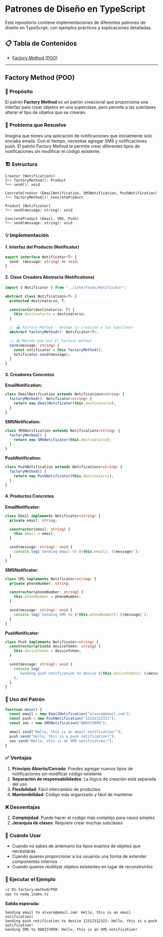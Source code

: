 # Patrones de Diseño en TypeScript

Este repositorio contiene implementaciones de diferentes patrones de diseño en TypeScript, con ejemplos prácticos y explicaciones detalladas.

## 📋 Tabla de Contenidos

- [Factory Method (POO)](#factory-method)

---

## Factory Method (POO)

### 🎯 Propósito

El patrón **Factory Method** es un patrón creacional que proporciona una interfaz para crear objetos en una superclase, pero permite a las subclases alterar el tipo de objetos que se crearán.

### 🤔 Problema que Resuelve

Imagina que tienes una aplicación de notificaciones que inicialmente solo enviaba emails. Con el tiempo, necesitas agregar SMS y notificaciones push. El patrón Factory Method te permite crear diferentes tipos de notificaciones sin modificar el código existente.

### 🏗️ Estructura

```
Creator (Notifications)
├── factoryMethod(): Product
└── send(): void

ConcreteCreator (EmailNotification, SMSNotification, PushNotification)
└── factoryMethod(): ConcreteProduct

Product (Notificator)
└── send(message: string): void

ConcreteProduct (Email, SMS, Push)
└── send(message: string): void
```

### 💡 Implementación

#### 1. Interfaz del Producto (Notificator)

```typescript
export interface Notificator<T> {
  send: (message: string) => void;
}
```

#### 2. Clase Creadora Abstracta (Notifications)

```typescript
import { Notificator } from "../interfaces/Notificator";

abstract class Notifications<T> {
  protected destinatario: T;

  constructor(destinatario: T) {
    this.destinatario = destinatario;
  }

  // 🏭 Factory Method - delega la creación a las subclases
  abstract factoryMethod(): Notificator<T>;

  // 📤 Método que usa el factory method
  send(message: string) {
    const notificator = this.factoryMethod();
    notificator.send(message);
  }
}
```

#### 3. Creadores Concretos

**EmailNotification:**
```typescript
class EmailNotification extends Notifications<string> {
  factoryMethod(): Notificator<string> {
    return new EmailNotificator(this.destinatario);
  }
}
```

**SMSNotification:**
```typescript
class SMSNotification extends Notifications<string> {
  factoryMethod() {
    return new SMSNotificator(this.destinatario);
  }
}
```

**PushNotification:**
```typescript
class PushNotification extends Notifications<string> {
  factoryMethod() {
    return new PushNotificator(this.destinatario);
  }
}
```

#### 4. Productos Concretos

**EmailNotificator:**
```typescript
class Email implements Notificator<string> {
  private email: string;

  constructor(email: string) {
    this.email = email;
  }

  send(message: string): void {
    console.log(`Sending email to ${this.email}: ${message}`);
  }
}
```

**SMSNotificator:**
```typescript
class SMS implements Notificator<string> {
  private phoneNumber: string;

  constructor(phoneNumber: string) {
    this.phoneNumber = phoneNumber;
  }

  send(message: string): void {
    console.log(`Sending SMS to ${this.phoneNumber}: ${message}`);
  }
}
```

**PushNotificator:**
```typescript
class Push implements Notificator<string> {
  constructor(private deviceToken: string) {
    this.deviceToken = deviceToken;
  }

  send(message: string): void {
    console.log(
      `Sending push notification to device ${this.deviceToken}: ${message}`,
    );
  }
}
```

### 🚀 Uso del Patrón

```typescript
function main() {
  const email = new EmailNotification("alvaro@email.com");
  const push = new PushNotification("12312312321");
  const sms = new SMSNotification("888333999");

  email.send("Hello, this is an email notification!");
  push.send("Hello, this is a push notification!");
  sms.send("Hello, this is an SMS notification!");
}
```

### ✅ Ventajas

1. **Principio Abierto/Cerrado**: Puedes agregar nuevos tipos de notificaciones sin modificar código existente
2. **Separación de responsabilidades**: La lógica de creación está separada del uso
3. **Flexibilidad**: Fácil intercambio de productos
4. **Mantenibilidad**: Código más organizado y fácil de mantener

### ❌ Desventajas

1. **Complejidad**: Puede hacer el código más complejo para casos simples
2. **Jerarquía de clases**: Requiere crear muchas subclases

### 🎯 Cuándo Usar

- Cuando no sabes de antemano los tipos exactos de objetos que necesitarás
- Cuando quieres proporcionar a los usuarios una forma de extender componentes internos
- Cuando quieres reutilizar objetos existentes en lugar de reconstruirlos

### 🔧 Ejecutar el Ejemplo

```bash
cd 01-factory-method/POO
npx ts-node index.ts
```

**Salida esperada:**
```
Sending email to alvaro@email.com: Hello, this is an email notification!
Sending push notification to device 12312312321: Hello, this is a push notification!
Sending SMS to 888333999: Hello, this is an SMS notification!
```
